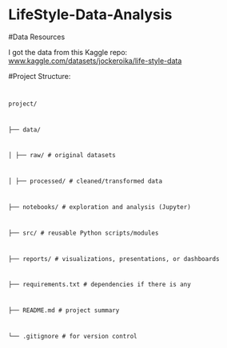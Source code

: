 # LifeStyle-Data-Analysis



\#Data Resources

I got the data from this Kaggle repo:
www.kaggle.com/datasets/jockeroika/life-style-data



\#Project Structure: 
<code>

project/

├── data/

│   ├── raw/           # original datasets

│   ├── processed/     # cleaned/transformed data

├── notebooks/         # exploration and analysis (Jupyter)

├── src/               # reusable Python scripts/modules

├── reports/           # visualizations, presentations, or dashboards

├── requirements.txt   # dependencies if there is any

├── README.md          # project summary

└── .gitignore         # for version control

</code>



